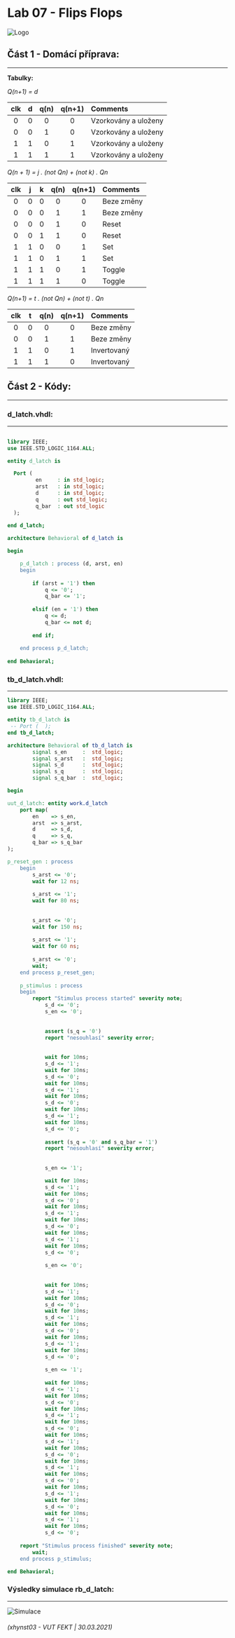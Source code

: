 # Lab 07 - Flips Flops

![Logo](images/logolink_eng.jpg)

## Část 1 - Domácí příprava:
------------------------------------------------------------------------

**Tabulky:**

*Q(n+1) = d*

   | **clk** | **d** | **q(n)** | **q(n+1)** | **Comments** |
   | :-: | :-: | :-: | :-: | :-- |
   | 0 | 0 | 0 | 0 | Vzorkovány a uloženy   |
   | 0 | 0 | 1 | 0 | Vzorkovány a uloženy   |
   | 1 | 1 | 0 | 1 | Vzorkovány a uloženy   |
   | 1 | 1 | 1 | 1 | Vzorkovány a uloženy   |
   
   
*Q(n + 1) = j . (not Qn) + (not k) . Qn* 
   
   | **clk** | **j** | **k** | **q(n)** | **q(n+1)** | **Comments** |
   | :-: | :-: | :-: | :-: | :-: | :-- |
   | 0 | 0 | 0 | 0 | 0 | Beze změny  |  
   | 0 | 0 | 0 | 1 | 1 | Beze změny  |
   | 0 | 0 | 0 | 1 | 0 | Reset       |
   | 0 | 0 | 1 | 1 | 0 | Reset       |
   | 1 | 1 | 0 | 0 | 1 | Set         |
   | 1 | 1 | 0 | 1 | 1 | Set         |
   | 1 | 1 | 1 | 0 | 1 | Toggle      |
   | 1 | 1 | 1 | 1 | 0 | Toggle      |
   
   
*Q(n+1) = t . (not Qn) + (not t) . Qn*
   
   | **clk** | **t** | **q(n)** | **q(n+1)** | **Comments** |
   | :-: | :-: | :-: | :-: | :-- |
   | 0 | 0 | 0 | 0 | Beze změny        |
   | 0 | 0 | 1 | 1 | Beze změny 	     |
   | 1 | 1 | 0 | 1 | Invertovaný       |
   | 1 | 1 | 1 | 0 | Invertovaný       |
   
   
   ## Část 2 - Kódy:
------------------------------------------------------------------------

### d_latch.vhdl:
------------------------------------------------------------------------

```vhdl

library IEEE;
use IEEE.STD_LOGIC_1164.ALL;

entity d_latch is

  Port ( 
         en     : in std_logic;
         arst   : in std_logic;
         d      : in std_logic;
         q      : out std_logic;
         q_bar  : out std_logic  
  );
  
end d_latch;

architecture Behavioral of d_latch is

begin

    p_d_latch : process (d, arst, en)
    begin
    
        if (arst = '1') then
            q <= '0';
            q_bar <= '1';
       
        elsif (en = '1') then
            q <= d;
            q_bar <= not d;   
        
        end if; 
          
    end process p_d_latch;  
     
end Behavioral;

```

### tb_d_latch.vhdl:
------------------------------------------------------------------------

```vhdl
library IEEE;
use IEEE.STD_LOGIC_1164.ALL;

entity tb_d_latch is
 -- Port (  );
end tb_d_latch;

architecture Behavioral of tb_d_latch is
        signal s_en     :  std_logic;
        signal s_arst   :  std_logic;
        signal s_d      :  std_logic;
        signal s_q      :  std_logic;
        signal s_q_bar  :  std_logic;

begin

uut_d_latch: entity work.d_latch
    port map(
        en    => s_en,   
        arst  => s_arst, 
        d     => s_d,    
        q     => s_q,    
        q_bar => s_q_bar
);

p_reset_gen : process
    begin
        s_arst <= '0';
        wait for 12 ns;
        
        s_arst <= '1';
        wait for 80 ns;
       
        
        s_arst <= '0';
        wait for 150 ns;
        
        s_arst <= '1';
        wait for 60 ns;
       
        s_arst <= '0';
        wait;
    end process p_reset_gen;
    
    p_stimulus : process
    begin
        report "Stimulus process started" severity note;
            s_d <= '0';
            s_en <= '0';
            
            
            assert (s_q = '0')
            report "nesouhlasí" severity error;
            
            
            wait for 10ns;
            s_d <= '1';
            wait for 10ns;
            s_d <= '0';
            wait for 10ns;
            s_d <= '1';
            wait for 10ns;
            s_d <= '0';
            wait for 10ns;
            s_d <= '1';
            wait for 10ns;
            s_d <= '0';
            
            assert (s_q = '0' and s_q_bar = '1')
            report "nesouhlasí" severity error;
            
            
            s_en <= '1';

            wait for 10ns;
            s_d <= '1';
            wait for 10ns;
            s_d <= '0';
            wait for 10ns;
            s_d <= '1';
            wait for 10ns;
            s_d <= '0';
            wait for 10ns;
            s_d <= '1';
            wait for 10ns;
            s_d <= '0';
            
            s_en <= '0';
            
            
            wait for 10ns;
            s_d <= '1';
            wait for 10ns;
            s_d <= '0';
            wait for 10ns;
            s_d <= '1';
            wait for 10ns;
            s_d <= '0';
            wait for 10ns;
            s_d <= '1';
            wait for 10ns;
            s_d <= '0';    
            
            s_en <= '1';
            
            wait for 10ns;
            s_d <= '1';
            wait for 10ns;
            s_d <= '0';
            wait for 10ns;
            s_d <= '1';
            wait for 10ns;
            s_d <= '0';
            wait for 10ns;
            s_d <= '1';
            wait for 10ns;
            s_d <= '0'; 
            wait for 10ns;
            s_d <= '1';
            wait for 10ns;
            s_d <= '0';
            wait for 10ns;
            s_d <= '1';
            wait for 10ns;
            s_d <= '0';
            wait for 10ns;
            s_d <= '1';
            wait for 10ns;
            s_d <= '0'; 
    
    report "Stimulus process finished" severity note;
        wait;
    end process p_stimulus;

end Behavioral;
```


### Výsledky simulace rb_d_latch:
------------------------------------------------------------------------

![Simulace](images/tb_d_latch.JPG)


   
   
   ###### (xhynst03 - VUT FEKT  |  30.03.2021)
  
